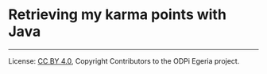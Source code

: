 <!-- SPDX-License-Identifier: CC-BY-4.0 -->
<!-- Copyright Contributors to the ODPi Egeria project. -->

# Retrieving my karma points with Java




----
License: [CC BY 4.0](https://creativecommons.org/licenses/by/4.0/),
Copyright Contributors to the ODPi Egeria project.